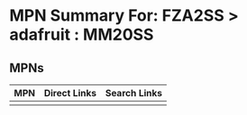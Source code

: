 



# MPN Summary For: FZA2SS > adafruit : MM20SS

## MPNs
  

|MPN|Direct Links|Search Links|
| :--- | :--- | :--- |
||||
